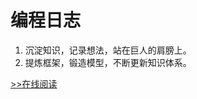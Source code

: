 编程日志
========

1. 沉淀知识，记录想法，站在巨人的肩膀上。
2. 提炼框架，锻造模型，不断更新知识体系。

[>>在线阅读](https://funsoul.gitbook.io/notebook/)
